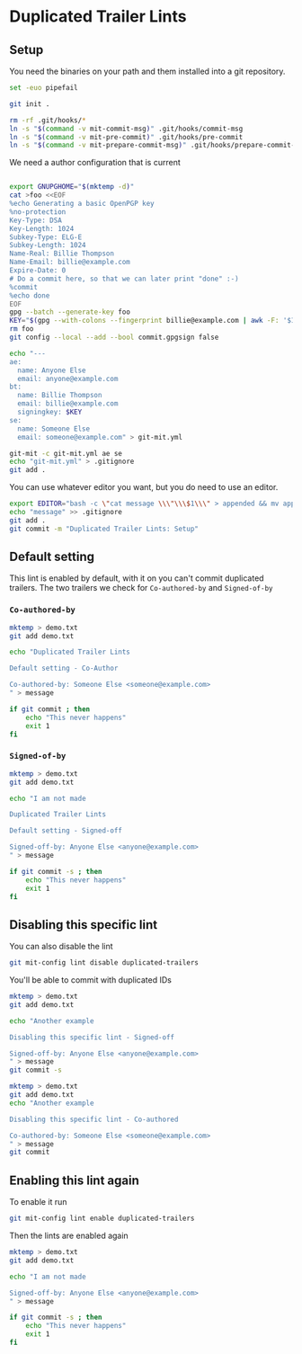 # Duplicated Trailer Lints

## Setup

You need the binaries on your path and them installed into a git
repository.

``` bash
set -euo pipefail

git init .

rm -rf .git/hooks/*
ln -s "$(command -v mit-commit-msg)" .git/hooks/commit-msg
ln -s "$(command -v mit-pre-commit)" .git/hooks/pre-commit
ln -s "$(command -v mit-prepare-commit-msg)" .git/hooks/prepare-commit-msg
```

We need a author configuration that is current

``` bash

export GNUPGHOME="$(mktemp -d)"
cat >foo <<EOF
%echo Generating a basic OpenPGP key
%no-protection
Key-Type: DSA
Key-Length: 1024
Subkey-Type: ELG-E
Subkey-Length: 1024
Name-Real: Billie Thompson
Name-Email: billie@example.com
Expire-Date: 0
# Do a commit here, so that we can later print "done" :-)
%commit
%echo done
EOF
gpg --batch --generate-key foo
KEY="$(gpg --with-colons --fingerprint billie@example.com | awk -F: '$1 == "fpr" {print $10;}' | head -n 1)"
rm foo
git config --local --add --bool commit.gpgsign false

echo "---
ae:
  name: Anyone Else
  email: anyone@example.com
bt:
  name: Billie Thompson
  email: billie@example.com
  signingkey: $KEY
se:
  name: Someone Else
  email: someone@example.com" > git-mit.yml

git-mit -c git-mit.yml ae se
echo "git-mit.yml" > .gitignore
git add .
```

You can use whatever editor you want, but you do need to use an editor.

``` bash
export EDITOR="bash -c \"cat message \\\"\\\$1\\\" > appended && mv appended \\\"\\\$1\\\" && rm message\" -- "
echo "message" >> .gitignore
git add .
git commit -m "Duplicated Trailer Lints: Setup"
```

## Default setting

This lint is enabled by default, with it on you can't commit duplicated
trailers. The two trailers we check for `Co-authored-by` and
`Signed-of-by`

### `Co-authored-by`

``` bash
mktemp > demo.txt
git add demo.txt

echo "Duplicated Trailer Lints

Default setting - Co-Author

Co-authored-by: Someone Else <someone@example.com>
" > message

if git commit ; then
    echo "This never happens" 
    exit 1
fi
```

### `Signed-of-by`

``` bash
mktemp > demo.txt
git add demo.txt

echo "I am not made

Duplicated Trailer Lints

Default setting - Signed-off

Signed-off-by: Anyone Else <anyone@example.com>
" > message

if git commit -s ; then
    echo "This never happens" 
    exit 1
fi
```

## Disabling this specific lint

You can also disable the lint

``` bash
git mit-config lint disable duplicated-trailers
```

You'll be able to commit with duplicated IDs

``` bash
mktemp > demo.txt
git add demo.txt

echo "Another example

Disabling this specific lint - Signed-off

Signed-off-by: Anyone Else <anyone@example.com>
" > message
git commit -s

mktemp > demo.txt
git add demo.txt
echo "Another example

Disabling this specific lint - Co-authored

Co-authored-by: Someone Else <someone@example.com>
" > message
git commit
```

## Enabling this lint again

To enable it run

``` bash
git mit-config lint enable duplicated-trailers
```

Then the lints are enabled again

``` bash
mktemp > demo.txt
git add demo.txt

echo "I am not made

Signed-off-by: Anyone Else <anyone@example.com>
" > message

if git commit -s ; then
    echo "This never happens" 
    exit 1
fi
```
